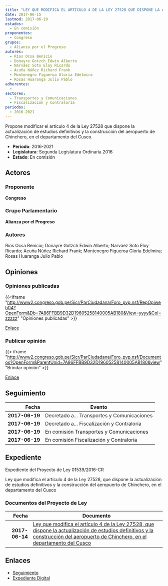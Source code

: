 ```yaml
---
title: "LEY QUE MODIFICA EL ARTÍCULO 4 DE LA LEY 27528 QUE DISPONE LA ACTUALIZACIÓN DE ESTUDIOS DEFINITIVOS Y LA CONSTRUCCIÓN DEL AEROPUERTO DE CHINCHERO, EN EL DEPARTAMENTO DEL CUSCO"
date: 2017-06-15
lastmod: 2017-06-19
estados: 
  - En comisión
proponentes: 
  - Congreso
grupos: 
  - Alianza por el Progreso
autores: 
  - Ríos Ocsa Benicio
  - Donayre Gotzch Edwin Alberto
  - Narváez Soto Eloy Ricardo
  - Acuña Núñez Richard Frank
  - Montenegro Figueroa Gloria Edelmira
  - Rosas Huaranga Julio Pablo
adherentes: 
  - 
sectores: 
  - Transportes y Comunicaciones
  - Fiscalización y Contraloría
periodos: 
  - 2016-2021
---
```


Propone modificar el artículo 4 de la Ley 27528 que dispone la actualización de estudios definitivos y la construcción del aeropuerto de Chinchero, en el departamento del Cusco.

- **Periodo**: 2016-2021
- **Legislatura**: Segunda Legislatura Ordinaria 2016
- **Estado**: En comisión

## Actores

### Proponente

**Congreso**

### Grupo Parlamentario

**Alianza por el Progreso**

### Autores

Ríos Ocsa Benicio; Donayre Gotzch Edwin Alberto; Narváez Soto Eloy Ricardo; Acuña Núñez Richard Frank; Montenegro Figueroa Gloria Edelmira; Rosas Huaranga Julio Pablo


## Opiniones

### Opiniones publicadas

{{<iframe "http://www2.congreso.gob.pe/Sicr/ParCiudadana/Foro_pvp.nsf/RepOpiweb04?OpenForm&Db=7A86FFBB9D32D19605258140005AB180&View=yyyy&Col=zzzzz" "Opiniones publicadas" >}}

[Enlace](http://www2.congreso.gob.pe/Sicr/ParCiudadana/Foro_pvp.nsf/RepOpiweb04?OpenForm&Db=7A86FFBB9D32D19605258140005AB180&View=yyyy&Col=zzzzz)
### Publicar opinión

{{< iframe "http://www2.congreso.gob.pe/Sicr/ParCiudadana/Foro_pvp.nsf/Documentos?OpenForm&ParentUnid=7A86FFBB9D32D19605258140005AB180&view" "Brindar opinión" >}}

[Enlace](http://www2.congreso.gob.pe/Sicr/ParCiudadana/Foro_pvp.nsf/Documentos?OpenForm&ParentUnid=7A86FFBB9D32D19605258140005AB180&view)

## Seguimiento

| Fecha | Evento |
|------:|--------|
| **2017-06-19** | Decretado a... Transportes y Comunicaciones|
| **2017-06-19** | Decretado a... Fiscalización y Contraloría|
| **2017-06-19** | En comisión Transportes y Comunicaciones|
| **2017-06-19** | En comisión Fiscalización y Contraloría|


## Expediente

Expediente del Proyecto de Ley 01539/2016-CR

Ley que modifica el artículo 4 de la Ley 27528, que dispone la actualización de estudios definitivos y la construcción del aeropuerto de Chinchero, en el departamento del Cusco


### Documentos del Proyecto de Ley

| Fecha | Documento |
|------:|--------|
| **2017-06-14** | [Ley que modifica el artículo 4 de la Ley 27528, que dispone la actualización de estudios definitivos y la construcción del aeropuerto de Chinchero, en el departamento del Cusco](http://www.leyes.congreso.gob.pe/Documentos/2016_2021/Proyectos_de_Ley_y_de_Resoluciones_Legislativas/PL0153920170614..pdf) |

## Enlaces 

- [Seguimiento](http://www2.congreso.gob.pe/Sicr/TraDocEstProc/CLProLey2016.nsf/f7fff46988ca05b1052578e100829cc7/89d16d5d20f1500505258140007f65e6?OpenDocument)
- [Expediente Digital](http://www2.congreso.gob.pe/Sicr/TraDocEstProc/CLProLey2016.nsf/f7fff46988ca05b1052578e100829cc7/89d16d5d20f1500505258140007f65e6?OpenDocument&Click=05257FB7005EB655.eb71d0cf91d8294e05256cdf006b5706/$Body/0.1C6C)
